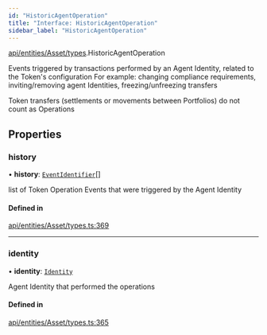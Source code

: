 ```yaml
---
id: "HistoricAgentOperation"
title: "Interface: HistoricAgentOperation"
sidebar_label: "HistoricAgentOperation"
---
```


[api/entities/Asset/types](../../../../../../modules/API/Entities/Asset/Types/Types.md).HistoricAgentOperation

Events triggered by transactions performed by an Agent Identity, related to the Token's configuration
  For example: changing compliance requirements, inviting/removing agent Identities, freezing/unfreezing transfers

Token transfers (settlements or movements between Portfolios) do not count as Operations

## Properties

### history

• **history**: [`EventIdentifier`](../../../../Client/Types/EventIdentifier/EventIdentifier.md)[]

list of Token Operation Events that were triggered by the Agent Identity

#### Defined in

[api/entities/Asset/types.ts:369](https://github.com/PolymeshAssociation/polymesh-sdk/blob/fedc4714f/src/api/entities/Asset/types.ts#L369)

___

### identity

• **identity**: [`Identity`](../../../../../../classes/API/Entities/Identity/Identity.md)

Agent Identity that performed the operations

#### Defined in

[api/entities/Asset/types.ts:365](https://github.com/PolymeshAssociation/polymesh-sdk/blob/fedc4714f/src/api/entities/Asset/types.ts#L365)
